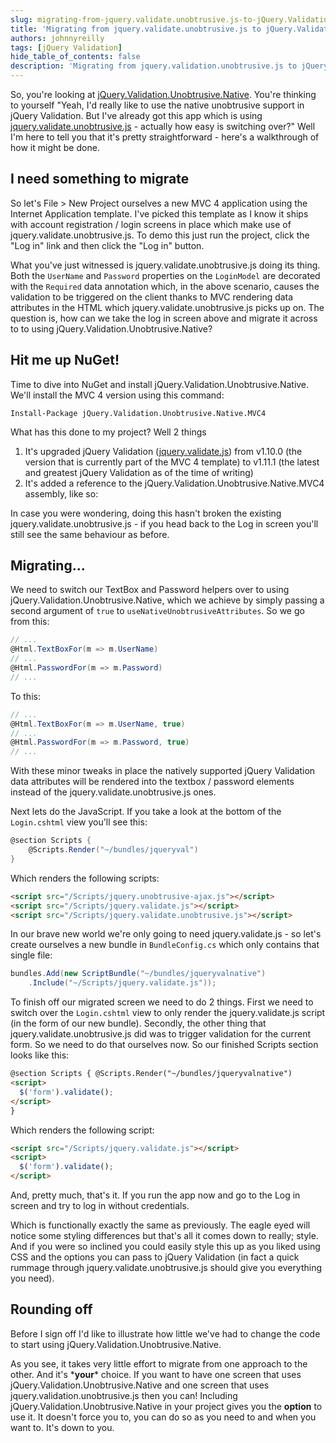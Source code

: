```yaml
---
slug: migrating-from-jquery.validate.unobtrusive.js-to-jQuery.Validation.Unobtrusive.Native
title: 'Migrating from jquery.validate.unobtrusive.js to jQuery.Validation.Unobtrusive.Native'
authors: johnnyreilly
tags: [jQuery Validation]
hide_table_of_contents: false
description: 'Migrating from jquery.validation.unobtrusive.js to jQuery.Validation.Unobtrusive.Native is easy, with only minor tweaks to HTML and JS needed.'
---
```


So, you're looking at [jQuery.Validation.Unobtrusive.Native](https://github.com/johnnyreilly/jQuery.Validation.Unobtrusive.Native). You're thinking to yourself "Yeah, I'd really like to use the native unobtrusive support in jQuery Validation. But I've already got this app which is using [jquery.validate.unobtrusive.js](https://www.nuget.org/packages/jQuery.Validation.Unobtrusive/) \- actually how easy is switching over?" Well I'm here to tell you that it's pretty straightforward - here's a walkthrough of how it might be done.

<!--truncate-->

## I need something to migrate

So let's File > New Project ourselves a new MVC 4 application using the Internet Application template. I've picked this template as I know it ships with account registration / login screens in place which make use of jquery.validate.unobtrusive.js. To demo this just run the project, click the "Log in" link and then click the "Log in" button.

What you've just witnessed is jquery.validate.unobtrusive.js doing its thing. Both the `UserName` and `Password` properties on the `LoginModel` are decorated with the `Required` data annotation which, in the above scenario, causes the validation to be triggered on the client thanks to MVC rendering data attributes in the HTML which jquery.validate.unobtrusive.js picks up on. The question is, how can we take the log in screen above and migrate it across to to using jQuery.Validation.Unobtrusive.Native?

## Hit me up NuGet!

Time to dive into NuGet and install jQuery.Validation.Unobtrusive.Native. We'll install the MVC 4 version using this command:

```shell
Install-Package jQuery.Validation.Unobtrusive.Native.MVC4
```

What has this done to my project? Well 2 things

1. It's upgraded jQuery Validation ([jquery.validate.js](http://jqueryvalidation.org/)) from v1.10.0 (the version that is currently part of the MVC 4 template) to v1.11.1 (the latest and greatest jQuery Validation as of the time of writing)
2. It's added a reference to the jQuery.Validation.Unobtrusive.Native.MVC4 assembly, like so:

In case you were wondering, doing this hasn't broken the existing jquery.validate.unobtrusive.js - if you head back to the Log in screen you'll still see the same behaviour as before.

## Migrating...

We need to switch our TextBox and Password helpers over to using jQuery.Validation.Unobtrusive.Native, which we achieve by simply passing a second argument of `true` to `useNativeUnobtrusiveAttributes`. So we go from this:

```cs
// ...
@Html.TextBoxFor(m => m.UserName)
// ...
@Html.PasswordFor(m => m.Password)
// ...
```

To this:

```cs
// ...
@Html.TextBoxFor(m => m.UserName, true)
// ...
@Html.PasswordFor(m => m.Password, true)
// ...
```

With these minor tweaks in place the natively supported jQuery Validation data attributes will be rendered into the textbox / password elements instead of the jquery.validate.unobtrusive.js ones.

Next lets do the JavaScript. If you take a look at the bottom of the `Login.cshtml` view you'll see this:

```cs
@section Scripts {
    @Scripts.Render("~/bundles/jqueryval")
}
```

Which renders the following scripts:

```html
<script src="/Scripts/jquery.unobtrusive-ajax.js"></script>
<script src="/Scripts/jquery.validate.js"></script>
<script src="/Scripts/jquery.validate.unobtrusive.js"></script>
```

In our brave new world we're only going to need jquery.validate.js - so let's create ourselves a new bundle in `BundleConfig.cs` which only contains that single file:

```cs
bundles.Add(new ScriptBundle("~/bundles/jqueryvalnative")
    .Include("~/Scripts/jquery.validate.js"));
```

To finish off our migrated screen we need to do 2 things. First we need to switch over the `Login.cshtml` view to only render the jquery.validate.js script (in the form of our new bundle). Secondly, the other thing that jquery.validate.unobtrusive.js did was to trigger validation for the current form. So we need to do that ourselves now. So our finished Scripts section looks like this:

```html
@section Scripts { @Scripts.Render("~/bundles/jqueryvalnative")
<script>
  $('form').validate();
</script>
}
```

Which renders the following script:

```html
<script src="/Scripts/jquery.validate.js"></script>
<script>
  $('form').validate();
</script>
```

And, pretty much, that's it. If you run the app now and go to the Log in screen and try to log in without credentials.

Which is functionally exactly the same as previously. The eagle eyed will notice some styling differences but that's all it comes down to really; style. And if you were so inclined you could easily style this up as you liked using CSS and the options you can pass to jQuery Validation (in fact a quick rummage through jquery.validate.unobtrusive.js should give you everything you need).

## Rounding off

Before I sign off I'd like to illustrate how little we've had to change the code to start using jQuery.Validation.Unobtrusive.Native.

As you see, it takes very little effort to migrate from one approach to the other. And it's \***your**\* choice. If you want to have one screen that uses jQuery.Validation.Unobtrusive.Native and one screen that uses jquery.validation.unobtrusive.js then you can! Including jQuery.Validation.Unobtrusive.Native in your project gives you the **option** to use it. It doesn't force you to, you can do so as you need to and when you want to. It's down to you.
